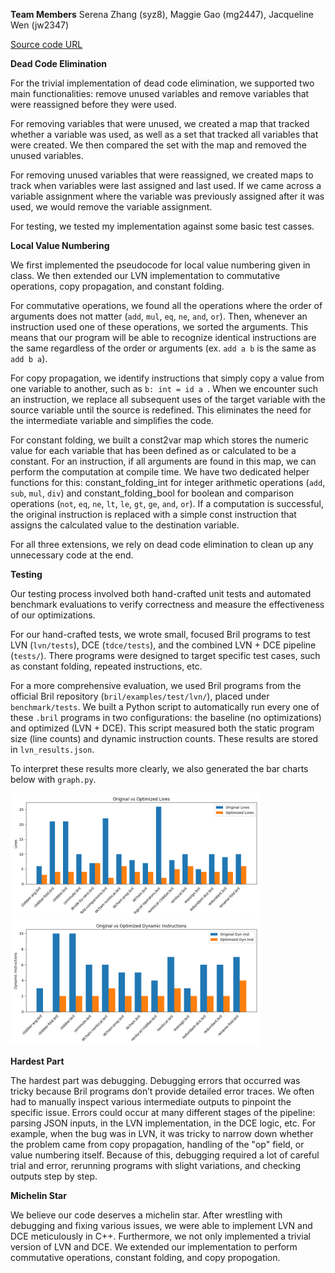 **Team Members**
Serena Zhang (syz8), Maggie Gao (mg2447), Jacqueline Wen (jw2347)


[Source code URL](https://github.com/Jacqueline-Wen/cs6120-AdvCompilers-Tasks/tree/main/Task3)


**Dead Code Elimination**

For the trivial implementation of dead code elimination, we supported two main functionalities: remove unused variables and remove variables that were reassigned before they were used. 

For removing variables that were unused, we created a map that tracked whether a variable was used, as well as a set that tracked all variables that were created. We then compared the set with the map and removed the unused variables. 

For removing unused variables that were reassigned, we created maps to track when variables were last assigned and last used. If we came across a variable assignment where the variable was previously assigned after it was used, we would remove the variable assignment.

For testing, we tested my implementation against some basic test casses. 

**Local Value Numbering**

We first implemented the pseudocode for local value numbering given in class. We then extended our LVN implementation to commutative operations, copy propagation, and constant folding. 

For commutative operations, we found all the operations where the order of arguments does not matter (`add`, `mul`, `eq`, `ne`, `and`, `or`). Then, whenever an instruction used one of these operations, we sorted the arguments. This means that our program will be able to recognize identical instructions are the same regardless of the order or arguments (ex. `add a b` is the same as `add b a`). 

For copy propagation, we identify instructions that simply copy a value from one variable to another, such as `b: int = id a `. When we encounter such an instruction, we replace all subsequent uses of the target variable with the source variable until the source is redefined. This eliminates the need for the intermediate variable and simplifies the code.

For constant folding, we built a const2var map which stores the numeric value for each variable that has been defined as or calculated to be a constant. For an instruction, if all arguments are found in this map, we can perform the computation at compile time. We have two dedicated helper functions for this: constant_folding_int for integer arithmetic operations (`add`, `sub`, `mul`, `div`) and constant_folding_bool for boolean and comparison operations (`not`, `eq`, `ne`, `lt`, `le`, `gt`, `ge`, `and`, `or`). If a computation is successful, the original instruction is replaced with a simple const instruction that assigns the calculated value to the destination variable. 

For all three extensions, we rely on dead code elimination to clean up any unnecessary code at the end. 


**Testing**

Our testing process involved both hand-crafted unit tests and automated benchmark evaluations to verify correctness and measure the effectiveness of our optimizations.

For our hand-crafted tests, we wrote small, focused Bril programs to test LVN (`lvn/tests`), DCE (`tdce/tests`), and the combined LVN + DCE pipeline (`tests/`). There programs were designed to target specific test cases, such as constant folding, repeated instructions, etc.

For a more comprehensive evaluation, we used Bril programs from the official Bril repository (`bril/examples/test/lvn/`), placed under `benchmark/tests`. We built a Python script to automatically run every one of these `.bril` programs in two configurations: the baseline (no optimizations) and optimized (LVN + DCE). This script measured both the static program size (line counts) and dynamic instruction counts. These results are stored in `lvn_results.json`.

To interpret these results more clearly, we also generated the bar charts below with `graph.py`.

<img src="benchmark/lines_comparison.png" alt="lines comparison" width="400"/>
<img src="benchmark/dyn_inst_comparison.png" alt="dyn inst comparison" width="400"/>

**Hardest Part**

The hardest part was debugging. Debugging errors that occurred was tricky because Bril programs don’t provide detailed error traces. We often had to manually inspect various intermediate outputs to pinpoint the specific issue. Errors could occur at many different stages of the pipeline: parsing JSON inputs, in the LVN implementation, in the DCE logic, etc. For example, when the bug was in LVN, it was tricky to narrow down whether the problem came from copy propagation, handling of the "op" field, or value numbering itself. Because of this, debugging required a lot of careful trial and error, rerunning programs with slight variations, and checking outputs step by step.

**Michelin Star**

We believe our code deserves a michelin star. After wrestling with debugging and fixing various issues, we were able to implement LVN and DCE meticulously in C++. Furthermore, we not only implemented a trivial version of LVN and DCE. We extended our implementation to perform commutative operations, constant folding, and copy propogation.
